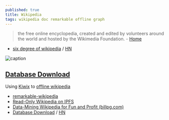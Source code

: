 ```yaml
---
published: true
title: Wikipedia
tags: wikipedia doc remarkable offline graph
---
```

> the free online encyclopedia, created and edited by volunteers around the world and hosted by the Wikimedia Foundation. - [Home](https://www.wikipedia.org/)

- [six degree of wikipedia](https://www.sixdegreesofwikipedia.com/?source=yves&target=memento) / [HN](https://news.ycombinator.com/item?id=28595821)


![caption](https://duckduckgo.com/i/a96348db.png)

## [Database Download](https://en.wikipedia.org/wiki/Wikipedia:Database_download)

Using [Kiwix](https://www.kiwix.org/en/) to [offline wikipedia](https://wastalinux.org/tutorials/kiwix/)

- [remarkable-wikipedia](https://github.com/dps/remarkable-wikipedia)
- [Read-Only Wikipedia on IPFS](https://github.com/ipfs/distributed-wikipedia-mirror#goal-1-read-only-wikipedia-on-ipfs)
- [Data-Mining Wikipedia for Fun and Profit (billpg.com)](https://news.ycombinator.com/item?id=28234122)
- [ Database Download](https://en.wikipedia.org/wiki/Wikipedia:Database_download) / [HN](https://news.ycombinator.com/item?id=43811732)
